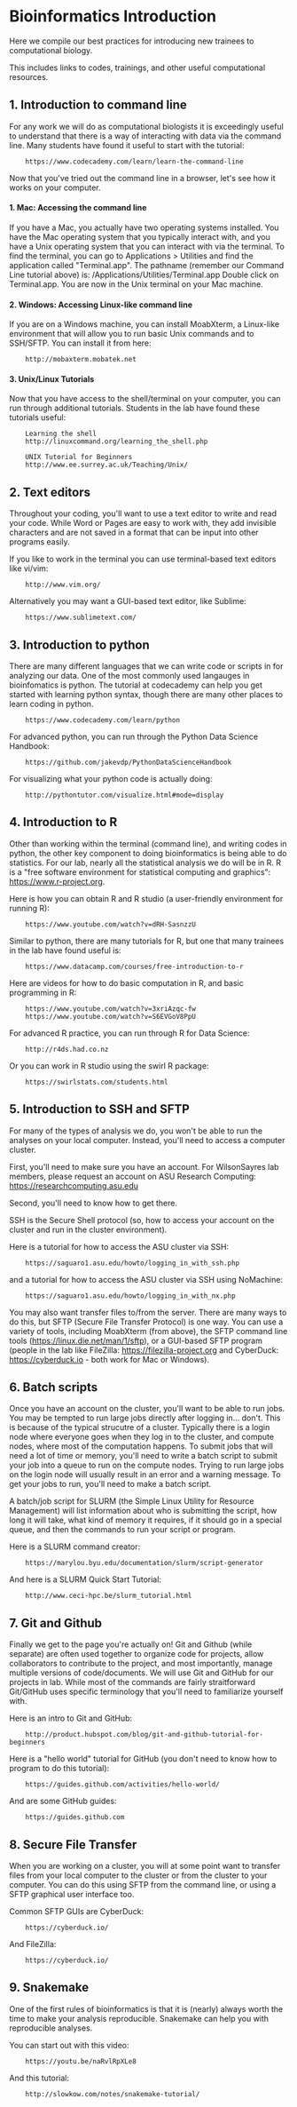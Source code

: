 # Bioinformatics Introduction

Here we compile our best practices for introducing new trainees to computational biology.

This includes links to codes, trainings, and other useful computational resources.

## 1. Introduction to command line
For any work we will do as computational biologists it is exceedingly useful to understand that there is a way of interacting with data via the command line. 
Many students have found it useful to start with the tutorial:

		https://www.codecademy.com/learn/learn-the-command-line

Now that you've tried out the command line in a browser, let's see how it works on your computer. 

#### 1. Mac: Accessing the command line

If you have a Mac, you actually have two operating systems installed. You have the Mac operating system that you typically interact with, and you have a Unix operating system that you can interact with via the terminal. To find the terminal, you can go to Applications > Utilities and find the application called "Terminal.app". The pathname (remember our Command Line tutorial above) is: /Applications/Utilities/Terminal.app Double click on Terminal.app. You are now in the Unix terminal on your Mac machine. 

#### 2. Windows: Accessing Linux-like command line
If you are on a Windows machine, you can install MoabXterm, a Linux-like environment that will allow you to run basic Unix commands and to SSH/SFTP. You can install it from here:

		http://mobaxterm.mobatek.net

#### 3. Unix/Linux Tutorials 
Now that you have access to the shell/terminal on your computer, you can run through additional tutorials. Students in the lab have found these tutorials useful: 

		Learning the shell
		http://linuxcommand.org/learning_the_shell.php

		UNIX Tutorial for Beginners
		http://www.ee.surrey.ac.uk/Teaching/Unix/

## 2. Text editors
Throughout your coding, you'll want to use a text editor to write and read your code. While Word or Pages are easy to work with, they add invisible characters and are not saved in a format that can be input into other programs easily.

If you like to work in the terminal you can use terminal-based text editors like vi/vim:

		http://www.vim.org/

Alternatively you may want a GUI-based text editor, like Sublime: 

		https://www.sublimetext.com/

## 3. Introduction to python
There are many different languages that we can write code or scripts in for analyzing our data. One of the most commonly used langauges in bioinfomatics is python. The tutorial at codecademy can help you get started with learning python syntax, though there are many other places to learn coding in python.

		https://www.codecademy.com/learn/python

For advanced python, you can run through the Python Data Science Handbook: 

		https://github.com/jakevdp/PythonDataScienceHandbook

For visualizing what your python code is actually doing: 

		http://pythontutor.com/visualize.html#mode=display

## 4. Introduction to R
Other than working within the terminal (command line), and writing codes in python, the other key component to doing bioinformatics is being able to do statistics. For our lab, nearly all the statistical analysis we do will be in R. R is a "free software environment for statistical computing and graphics": https://www.r-project.org. 

Here is how you can obtain R and R studio (a user-friendly environment for running R):

		https://www.youtube.com/watch?v=dRH-SasnzzU

Similar to python, there are many tutorials for R, but one that many trainees in the lab have found useful is: 
		
		https://www.datacamp.com/courses/free-introduction-to-r

Here are videos for how to do basic computation in R, and basic programming in R:

		https://www.youtube.com/watch?v=3xriAzqc-fw
		https://www.youtube.com/watch?v=S6EVGoV8PpU		

For advanced R practice, you can run through R for Data Science: 

		http://r4ds.had.co.nz

Or you can work in R studio using the swirl R package: 

		https://swirlstats.com/students.html

## 5. Introduction to SSH and SFTP
For many of the types of analysis we do, you won't be able to run the analyses on your local computer. Instead, you'll need to access a computer cluster. 

First, you'll need to make sure you have an account. For WilsonSayres lab members, please request an account on ASU Research Computing: https://researchcomputing.asu.edu 

Second, you'll need to know how to get there.

SSH is the Secure Shell protocol (so, how to access your account on the cluster and run in the cluster environment). 

Here is a tutorial for how to access the ASU cluster via SSH:

		https://saguaro1.asu.edu/howto/logging_in_with_ssh.php
and
a tutorial for how to access the ASU cluster via SSH using NoMachine:

		https://saguaro1.asu.edu/howto/logging_in_with_nx.php

You may also want transfer files to/from the server. There are many ways to do this, but SFTP (Secure File Transfer Protocol) is one way. You can use a variety of tools, including MoabXterm (from above), the SFTP command line tools (https://linux.die.net/man/1/sftp), or a GUI-based SFTP program (people in the lab like FileZilla: https://filezilla-project.org and CyberDuck: https://cyberduck.io - both work for Mac or Windows). 

## 6. Batch scripts
Once you have an account on the cluster, you'll want to be able to run jobs. You may be tempted to run large jobs directly after logging in... don't. This is because of the typical strucutre of a cluster. Typically there is a login node where everyone goes when they log in to the cluster, and compute nodes, where most of the computation happens. To submit jobs that will need a lot of time or memory, you'll need to write a batch script to submit your job into a queue to run on the compute nodes. Trying to run large jobs on the login node will usually result in an error and a warning message. To get your jobs to run, you'll need to make a batch script. 

A batch/job script for SLURM (the Simple Linux Utility for Resource Management) will list information about who is submitting the script, how long it will take, what kind of memory it requires, if it should go in a special queue, and then the commands to run your script or program. 

Here is a SLURM command creator:

		https://marylou.byu.edu/documentation/slurm/script-generator

And here is a SLURM Quick Start Tutorial:

		http://www.ceci-hpc.be/slurm_tutorial.html

## 7. Git and Github
Finally we get to the page you're actually on! Git and Github (while separate) are often used together to organize code for projects, allow collaborators to contribute to the project, and most importantly, manage multiple versions of code/documents. We will use Git and GitHub for our projects in lab. While most of the commands are fairly straitforward Git/GitHub uses specific terminology that you'll need to familiarize yourself with. 

Here is an intro to Git and GitHub: 

		http://product.hubspot.com/blog/git-and-github-tutorial-for-beginners

Here is a "hello world" tutorial for GitHub (you don't need to know how to program to do this tutorial):

		https://guides.github.com/activities/hello-world/

And are some GitHub guides:

		https://guides.github.com

## 8. Secure File Transfer 
When you are working on a cluster, you will at some point want to transfer files from your local computer to the cluster or from the cluster to your computer. You can do this using SFTP from the command line, or using a SFTP graphical user interface too.  

Common SFTP GUIs are CyberDuck: 

		https://cyberduck.io/
And FileZilla: 

		https://cyberduck.io/

## 9. Snakemake 
One of the first rules of bioinformatics is that it is (nearly) always worth the time to make your analysis reproducible. Snakemake can help you with reproducible analyses. 

You can start out with this video: 

		https://youtu.be/naRvlRpXLe8

And this tutorial:

		http://slowkow.com/notes/snakemake-tutorial/

